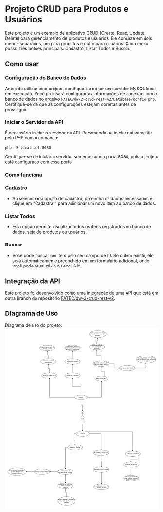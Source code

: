 # Projeto CRUD para Produtos e Usuários

Este projeto é um exemplo de aplicativo CRUD (Create, Read, Update, Delete) para gerenciamento de produtos e usuários. Ele consiste em dois menus separados, um para produtos e outro para usuários. Cada menu possui três botões principais: Cadastro, Listar Todos e Buscar.

## Como usar

### Configuração do Banco de Dados
Antes de utilizar este projeto, certifique-se de ter um servidor MySQL local em execução. Você precisará configurar as informações de conexão com o banco de dados no arquivo `FATEC/dw-2-crud-rest-v2/Database/config.php`. Certifique-se de que as configurações estejam corretas antes de prosseguir.

### Iniciar o Servidor da API
É necessário iniciar o servidor da API. Recomenda-se iniciar nativamente pelo PHP com o comando:

`php -S localhost:8080`

Certifique-se de iniciar o servidor somente com a porta 8080, pois o projeto está configurado com essa porta.

### Como funciona

### Cadastro
- Ao selecionar a opção de cadastro, preencha os dados necessários e clique em "Cadastrar" para adicionar um novo item ao banco de dados.

### Listar Todos
- Esta opção permite visualizar todos os itens registrados no banco de dados, seja de produtos ou usuários.

### Buscar
- Você pode buscar um item pelo seu campo de ID. Se o item existir, ele será automaticamente preenchido em um formulário adicional, onde você pode atualizá-lo ou excluí-lo.

## Integração da API
Este projeto foi desenvolvido como uma integração de uma API que está em outra branch do repositório [FATEC/dw-2-crud-rest-v2](https://github.com/vdanviel/FATEC/tree/dw-2-crud-rest-v2).

## Diagrama de Uso
Diagrama de uso do projeto:
![diagrama caso de uso](caso-de-uso-prova-dw-II.png)